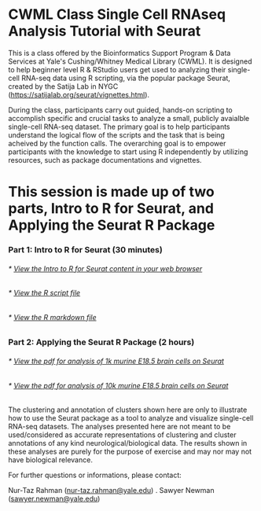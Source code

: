 # CWML Class Single Cell RNAseq Analysis Tutorial with Seurat

This is a class offered by the Bioinformatics Support Program & Data Services at Yale's Cushing/Whitney Medical Library (CWML). It is designed to help beginner level R & RStudio users get used to analyzing their single-cell RNA-seq data using R scripting, via the popular package Seurat, created by the Satija Lab in NYGC (https://satijalab.org/seurat/vignettes.html).  

During the class, participants carry out guided, hands-on scripting to accomplish specific and crucial tasks to analyze a small, publicly avaialble single-cell RNA-seq dataset. The primary goal is to help participants understand the logical flow of the scripts and the task that is being acheived by the function calls. The overarching goal is to empower participants with the knowledge to start using R independently by utilizing resources, such as package documentations and vignettes. 

# This session is made up of two parts, Intro to R for Seurat, and Applying the Seurat R Package

### Part 1: Intro to R for Seurat (30 minutes)
###### * [View the Intro to R for Seurat content in your web browser](https://sauuyer.github.io/intro-to-r-for-seurat/)
###### * [View the R script file](https://github.com/sauuyer/intro-to-r-for-seurat/blob/master/intro-to-r-for-seurat.R) 
###### * [View the R markdown file](https://github.com/Nur-Taz/CWML-class-Single-cell-RNA-seq-analysis-tutorial-Seurat/blob/master/intro-to-r-for-seurat/rmd-test-file-1.Rmd)

### Part 2: Applying the Seurat R Package (2 hours)
###### * [View the pdf for analysis of 1k murine E18.5 brain cells on Seurat](https://github.com/Nur-Taz/CWML-class-Single-cell-RNA-seq-analysis-tutorial-Seurat/blob/master/Neu_1k_UMAP.pdf)
###### * [View the pdf for analysis of 10k murine E18.5 brain cells on Seurat](https://github.com/Nur-Taz/CWML-class-Single-cell-RNA-seq-analysis-tutorial-Seurat/blob/master/Neu_10k_UMAP.pdf)

The clustering and annotation of clusters shown here are only to illustrate how to use the Seurat package as a tool to analyze and visualize single-cell RNA-seq datasets. The analyses presented here are not meant to be used/considered as accurate representations of clustering and cluster annotations of any kind neurological/biological data. The results shown in these analyses are purely for the purpose of exercise and may nor may not have biological relevance.

For further questions or informations, please contact:

Nur-Taz Rahman (nur-taz.rahman@yale.edu) . 
Sawyer Newman (sawyer.newman@yale.edu)
